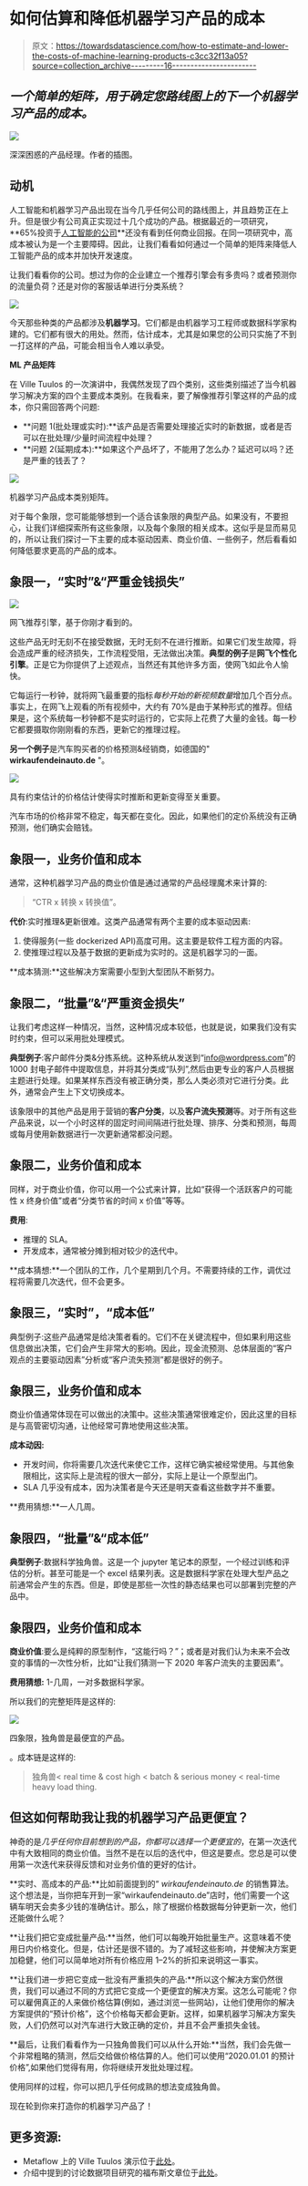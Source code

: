 # 如何估算和降低机器学习产品的成本

> 原文：<https://towardsdatascience.com/how-to-estimate-and-lower-the-costs-of-machine-learning-products-c3cc32f13a05?source=collection_archive---------16----------------------->

## *一个简单的矩阵，用于确定您路线图上的下一个机器学习产品的成本。*

![](img/a669c00d7b499b3754153749f6ff94cb.png)

深深困惑的产品经理。作者的插图。

## 动机

人工智能和机器学习产品出现在当今几乎任何公司的路线图上，并且趋势正在上升。但是很少有公司真正实现过十几个成功的产品。根据最近的一项研究， **65%投资于[人工智能的公司](https://www.forbes.com/sites/gilpress/2019/10/17/ai-stats-news-65-of-companies-have-not-seen-business-gains-from-their-ai-investments/#7a57728819f4)**还没有看到任何商业回报。在同一项研究中，高成本被认为是一个主要障碍。因此，让我们看看如何通过一个简单的矩阵来降低人工智能产品的成本并加快开发速度。

让我们看看你的公司。想过为你的企业建立一个推荐引擎会有多贵吗？或者预测你的流量负荷？还是对你的客服话单进行分类系统？

![](img/a669c00d7b499b3754153749f6ff94cb.png)

今天那些种类的产品都涉及**机器学习**。它们都是由机器学习工程师或数据科学家构建的。它们都有很大的用处。然而，估计成本，尤其是如果您的公司只实施了不到一打这样的产品，可能会相当令人难以承受。

**ML 产品矩阵**

在 Ville Tuulos 的一次演讲中，我偶然发现了四个类别，这些类别描述了当今机器学习解决方案的四个主要成本类别。在我看来，要了解像推荐引擎这样的产品的成本，你只需回答两个问题:

*   **问题 1(批处理或实时):**该产品是否需要处理接近实时的新数据，或者是否可以在批处理/少量时间流程中处理？
*   **问题 2(延期成本):**如果这个产品坏了，不能用了怎么办？延迟可以吗？还是严重的钱丢了？

![](img/d31967585db87cb681f5b45f41126cd1.png)

机器学习产品成本类别矩阵。

对于每个象限，您可能能够想到一个适合该象限的典型产品。如果没有，不要担心，让我们详细探索所有这些象限，以及每个象限的相关成本。这似乎是显而易见的，所以让我们探讨一下主要的成本驱动因素、商业价值、一些例子，然后看看如何降低要求更高的产品的成本。

## **象限一，“实时”&“严重金钱损失”**

![](img/3839a533a99aa08f0af24fb150865bac.png)

网飞推荐引擎，基于你刚才看到的。

这些产品无时无刻不在接受数据，无时无刻不在进行推断。如果它们发生故障，将会造成严重的经济损失，工作流程受阻，无法做出决策。**典型的例子**是**网飞个性化引擎**。正是它为你提供了上述观点，当然还有其他许多方面，使网飞如此令人愉快。

它每运行一秒钟，就将网飞最重要的指标*每秒开始的新视频数量*增加几个百分点。事实上，在网飞上观看的所有视频中，大约有 70%是由于某种形式的推荐。但结果是，这个系统每一秒钟都不是实时运行的，它实际上花费了大量的金钱。每一秒它都要摄取你刚刚看的东西，更新它的推理过程。

**另一个例子**是汽车购买者的价格预测&经销商，如德国的" **wirkaufendeinauto.de** "。

![](img/70e9e945229e96630e18eaaa1eeab0f8.png)

具有约束估计的价格估计使得实时推断和更新变得至关重要。

汽车市场的价格非常不稳定，每天都在变化。因此，如果他们的定价系统没有正确预测，他们确实会赔钱。

## 象限一，业务价值和成本

通常，这种机器学习产品的商业价值是通过通常的产品经理魔术来计算的:

> “CTR x 转换 x 转换值”。

**代价**:实时推理&更新很难。这类产品通常有两个主要的成本驱动因素:

1.  使得服务(一些 dockerized API)高度可用。这主要是软件工程方面的内容。
2.  使推理过程以及基于数据的更新成为实时的。这是机器学习的一面。

**成本猜测:**这些解决方案需要小型到大型团队不断努力。

## **象限二，“批量”&“严重资金损失”**

让我们考虑这样一种情况，当然，这种情况成本较低，也就是说，如果我们没有实时约束，但可以采用批处理模式。

**典型例子**:客户邮件分类&分拣系统。这种系统从发送到“info@wordpress.com”的 1000 封电子邮件中提取信息，并将其分类成“队列”,然后由更专业的客户人员根据主题进行处理。如果某样东西没有被正确分类，那么人类必须对它进行分类。此外，通常会产生上下文切换成本。

该象限中的其他产品是用于营销的**客户分类**，以及**客户流失预测**等。对于所有这些产品来说，以一个小时这样的固定时间间隔进行批处理、排序、分类和预测，每周或每月使用新数据进行一次更新通常都没问题。

## 象限二，业务价值和成本

同样，对于商业价值，你可以用一个公式来计算，比如“获得一个活跃客户的可能性 x 终身价值”或者“分类节省的时间 x 价值”等等。

**费用**:

*   推理的 SLA。
*   开发成本，通常被分摊到相对较少的迭代中。

**成本猜想:**一个团队的工作，几个星期到几个月。不需要持续的工作，调优过程将需要几次迭代，但不会更多。

## **象限三，“实时”，“成本低”**

典型例子:这些产品通常是给决策者看的。它们不在关键流程中，但如果利用这些信息做出决策，它们会产生非常大的影响。因此，现金流预测、总体层面的“客户观点的主要驱动因素”分析或“客户流失预测”都是很好的例子。

## 象限三，业务价值和成本

商业价值通常体现在可以做出的决策中。这些决策通常很难定价，因此这里的目标是与高管密切沟通，让他经常可靠地使用这些决策。

**成本动因:**

*   开发时间，你将需要几次迭代来使它工作，这样它确实被经常使用。与其他象限相比，这实际上是流程的很大一部分，实际上是让一个原型出门。
*   SLA 几乎没有成本，因为决策者是今天还是明天查看这些数字并不重要。

**费用猜想:**一人几周。

## **象限四，“批量”&“成本低”**

**典型例子**:数据科学独角兽。这是一个 jupyter 笔记本的原型，一个经过训练和评估的分析。甚至可能是一个 excel 结果列表。这是数据科学家在处理大型产品之前通常会产生的东西。但是，即使是那些一次性的静态结果也可以部署到完整的产品中。

## 象限四，业务价值和成本

**商业价值**:要么是纯粹的原型制作，“这能行吗？”；或者是对我们认为未来不会改变的事情的一次性分析，比如“让我们猜测一下 2020 年客户流失的主要因素”。

**费用猜想:** 1-几周，一对多数据科学家。

所以我们的完整矩阵是这样的:

![](img/fba33014da25aa71a956158d83ccf762.png)

四象限，独角兽是最便宜的产品。

。成本链是这样的:

> 独角兽< real time & cost high < batch & serious money < real-time heavy load thing.

## **但这如何帮助我让我的机器学习产品更便宜？**

神奇的是*几乎任何你目前想到的产品，你都可以选择一个更便宜的*，在第一次迭代中有大致相同的商业价值。当然不是在以后的迭代中，但这是要点。您总是可以使用第一次迭代来获得反馈和对业务价值的更好的估计。

**实时、高成本的产品:**比如前面提到的“ *wirkaufendeinauto.de* 的销售算法。这个想法是，当你把车开到一家“wirkaufendeinauto.de”店时，他们需要一个这辆车明天会卖多少钱的准确估计。那么，除了根据价格数据每分钟更新一次，他们还能做什么呢？

**让我们把它变成批量产品:**当然，他们可以每晚开始批量生产。这意味着不使用日内价格变化。但是，估计还是很不错的。为了减轻这些影响，并使解决方案更加稳健，他们可以简单地对所有价格应用 1–2%的折扣来说明这一事实。

**让我们进一步把它变成一批没有严重损失的产品:**所以这个解决方案仍然很贵，我们可以通过不同的方式把它变成一个更便宜的解决方案。这怎么可能呢？你可以雇佣真正的人来做价格估算(例如，通过浏览一些网站)，让他们使用你的解决方案提供的“预计价格”，这个价格每天都会更新。这样，如果机器学习解决方案失败，人们仍然可以对汽车进行大致正确的定价，并且不会严重损失金钱。

**最后，让我们看看作为一只独角兽我们可以从什么开始:**当然，我们会先做一个非常粗略的猜测，然后交给做价格估算的人。他们可以使用“2020.01.01 的预计价格”,如果他们觉得有用，你将继续开发批处理过程。

使用同样的过程，你可以把几乎任何成熟的想法变成独角兽。

现在轮到你来打造你的机器学习产品了！

## 更多资源:

*   Metaflow 上的 Ville Tuulos 演示位于[此处](https://www.youtube.com/watch?v=DJVJx2fSf90)。
*   介绍中提到的讨论数据项目研究的福布斯文章位于[此处](https://www.forbes.com/sites/gilpress/2019/10/17/ai-stats-news-65-of-companies-have-not-seen-business-gains-from-their-ai-investments/#7a57728819f4)。